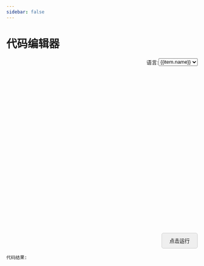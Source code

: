 ```yaml
---
sidebar: false
---
```

# 代码编辑器

<div id='get' class='get'>
  语言: <select id="lang">
   <option :value="item.value" v-for='item in languages'>{{item.name}}</option>
  </select>
</div>
<div class='happ'>
 <div id='container' style="width: 1200px; height: 400px"></div>
 <div class='btnx'>
 <button @click='runcode' class='codebtn'>点击运行</button>
 </div>

   `代码结果:`
 <div id='rusult' style="width: 1200px; height: 200px"></div>
</div>

<script setup>
import { onMounted, watch, ref } from 'vue'
import axios from 'axios'
import { useData } from 'vitepress'

const { isDark } = useData()
let monacoEditor, rusultediot
const modellang = ref('javascript')
const languages = [
  { name: 'javascript', value: 'javascript' },
  { name: 'typescript', value: 'typescript' },
  { name: 'python', value: 'python' },
  { name: 'java', value: 'java' },
  { name: 'c', value: 'c' },
  { name: 'c++', value: 'cpp' },
  { name: 'c#', value: 'csharp' },
  { name: 'go', value: 'go' },
]

onMounted(() => {

  if (!import.meta.env.SSR) { // 只在客户端执行
  import('monaco-editor/esm/vs/editor/editor.worker?worker')
  import('monaco-editor/esm/vs/language/json/json.worker?worker')
  import('monaco-editor/esm/vs/language/css/css.worker?worker')
  import('monaco-editor/esm/vs/language/html/html.worker?worker')
  import('monaco-editor/esm/vs/language/typescript/ts.worker?worker')
  //执行代码
    import('monaco-editor').then(monaco => {

      self.MonacoEnvironment = {
        getWorker(_, label) {
          if (label === 'typescript' || label === 'javascript') {
            return new monaco.languages.typescript.TypeScriptWorker()
          }
          return new monaco.editor.EditorWorker()
        },
      }

      watch(isDark, (newVal) => {
        monaco.editor.setTheme(newVal ? 'vs-dark' : '')
      })

      const ele = document.querySelector('#container')
      monacoEditor = monaco.editor.create(ele, {
        value: "function hello() {\nconsole.log('Hello world!');\n}\nhello()",
        language: 'javascript',
        theme: isDark.value ? 'vs-dark' : '',
      })

      const rusult = document.querySelector('#rusult')
      rusultediot = monaco.editor.create(rusult, {
        value: '',
        language: 'javascript',
         readOnly: true,
        theme: isDark.value ? 'vs-dark' : '',
      })

      const lang = document.querySelector('#lang')
      lang.addEventListener('change', (e) => {
        const newLang = e.target.value
        modellang.value = newLang
        monaco.editor.setModelLanguage(monacoEditor.getModel(), newLang)
      })
    })
  }
})

const runcode = () => {
  if (monacoEditor) {
    const code = monacoEditor.getValue()
    axios
      .post('https://demo.gyhtop.top:5117', {
        code,
        language: modellang.value,
      })
      .then((res) => {
        console.log('res', res.data)
        rusultediot.setValue(res.data)
      })
  }
}
</script>

<style >
.get {
  display: flex;
  justify-content: end;
  margin: 20px 0;
}
.btnx{
 display: flex;
 justify-content: end;
}
.codebtn{
  /* 增加阴影等样式 */
  padding: 10px 20px;
  border: 1px solid #ccc;
  border-radius: 5px;
  cursor: pointer;
  margin-top: 20px;
}
.codebtn:hover {
  background-color: var(--vp-c-bg);

}
.aside{
  display: none;
}

</style>
